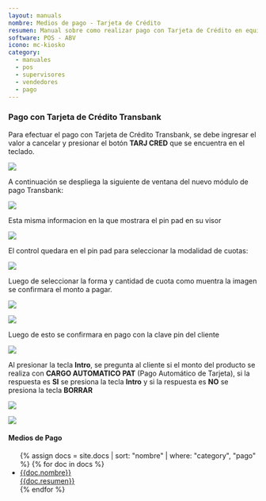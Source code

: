 ```yaml
---
layout: manuals
nombre: Medios de pago - Tarjeta de Crédito
resumen: Manual sobre como realizar pago con Tarjeta de Crédito en equipo POS.
software: POS - ABV
icono: mc-kiosko
category:
  - manuales
  - pos
  - supervisores
  - vendedores
  - pago
---
```

### Pago con Tarjeta de Crédito Transbank

Para efectuar el pago con Tarjeta de Crédito Transbank, se debe ingresar el valor a cancelar y presionar el botón **TARJ CRED** que se encuentra en el teclado.

<p class="centrado"><img src="{{site.baseurl}}/docs/pos/img/contrato/35.png"></p>

A continuación se despliega la siguiente de ventana del nuevo módulo de pago Transbank:

<p class="centrado"><img src="{{site.baseurl}}/docs/pos/img/contrato/36.png"></p>

Esta misma informacion en la que mostrara el pin pad en su visor

<p class="centrado"><img src="{{site.baseurl}}/docs/pos/img/contrato/37.png"></p>

El control quedara en el pin pad para seleccionar la modalidad de cuotas:

<p class="centrado"><img src="{{site.baseurl}}/docs/pos/img/contrato/38.png"></p>

Luego de seleccionar la forma y cantidad de cuota como muentra la imagen se confirmara el monto a pagar.

<p class="centrado"><img src="{{site.baseurl}}/docs/pos/img/contrato/39.png"></p>
<p class="centrado"><img src="{{site.baseurl}}/docs/pos/img/contrato/40.png"></p>

Luego de esto se confirmara en pago con la clave pin del cliente

<p class="centrado"><img src="{{site.baseurl}}/docs/pos/img/contrato/41.png"></p>

Al presionar la tecla **Intro**, se pregunta al cliente si el monto del producto se realiza con **CARGO AUTOMATICO PAT** (Pago Automático de Tarjeta), si la respuesta es **SI** se presiona la tecla **Intro** y si la respuesta es **NO** se presiona la tecla **BORRAR**

<p class="centrado"><img src="{{site.baseurl}}/docs/pos/img/contrato/42.png"></p>
<p class="centrado"><img src="{{site.baseurl}}/docs/pos/img/contrato/43.png"></p>


#### Medios de Pago

<ul class="nav nav-tabs nav-stacked">
	{% assign docs = site.docs | sort: "nombre" | where: "category", "pago" %}
	{% for doc in docs %}
	<li class="media"><a href="{{site.baseurl}}{{doc.url}}">
	<div class="pull-left"><i class="{{doc.icono}} media-object"></i></div>
	<div class="media-body">
	<div class="media-heading">{{doc.nombre}}</div>
	<div class="media-p">{{doc.resumen}}</div>
	</div></a></li>
	{% endfor %}
</ul>